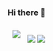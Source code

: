 ### Hi there 👋

<img src="https://img.shields.io/badge/python%20-%2314354C.svg?logo=python&logoColor=white" style="padding:10px;"/>
<img src="https://img.shields.io/badge/django%20-%23092E20.svg?&logo=django&logoColor=white"/>
<img src="https://img.shields.io/badge/javascript%20-%23323330.svg?&logo=javascript&logoColor=%23F7DF1E"/>


<!--
**keegangood/keegangood** is a ✨ _special_ ✨ repository because its `README.md` (this file) appears on your GitHub profile.
Here are some ideas to get you started:

- 🔭 I’m currently working o
- 🌱 I’m currently learning ...
- 👯 I’m looking to collaborate on ...
- 🤔 I’m looking for help with ...
- 💬 Ask me about ...
- 📫 How to reach me: ...
- 😄 Pronouns: ...
- ⚡ Fun fact: ...
-->

